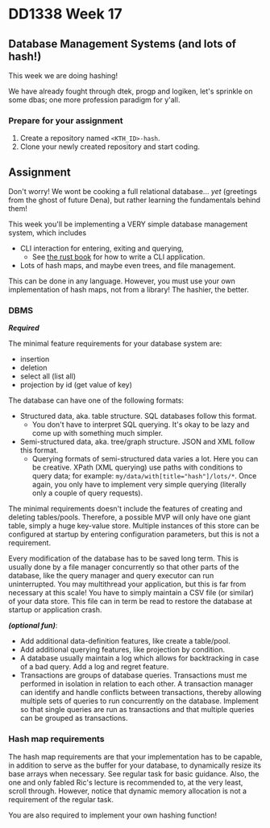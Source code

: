 # DD1338 Week 17

## Database Management Systems (and lots of hash!)

This week we are doing hashing!

We have already fought through dtek, progp and logiken, let's sprinkle on some dbas; one more profession paradigm for y'all.

### Prepare for your assignment

1) Create a repository named `<KTH_ID>-hash`.
2) Clone your newly created repository and start coding.

## Assignment

Don't worry! We wont be cooking a full relational database... _yet_ (greetings from the ghost of future Dena), but rather learning the fundamentals behind them!

This week you'll be implementing a VERY simple database management system, which includes
- CLI interaction for entering, exiting and querying,
  - See [the rust book](https://rust-cli.github.io/book/tutorial/index.html) for how to write a CLI application.
- Lots of hash maps, and maybe even trees, and file management.

This can be done in any language. However, you must use your own implementation of hash maps, not from a library! The hashier, the better.

### DBMS

***Required***

The minimal feature requirements for your database system are:
- insertion
- deletion
- select all (list all)
- projection by id (get value of key)

The database can have one of the following formats:
- Structured data, aka. table structure. SQL databases follow this format. 
  - You don't have to interpret SQL querying. It's okay to be lazy and come up with something much simpler.
- Semi-structured data, aka. tree/graph structure. JSON and XML follow this format. 
  - Querying formats of semi-structured data varies a lot. Here you can be creative. XPath (XML querying) use paths with conditions to query data; for example: `my/data/with[title="hash"]/lots/*`. Once again, you only have to implement very simple querying (literally only a couple of query requests).

The minimal requirements doesn't include the features of creating and deleting tables/pools. Therefore, a possible MVP will only have one giant table, simply a huge key-value store. Multiple instances of this store can be configured at startup by entering configuration parameters, but this is not a requirement. 

Every modification of the database has to be saved long term. This is usually done by a file manager concurrently so that other parts of the database, like the query manager and query executor can run uninterrupted. You may multithread your application, but this is far from necessary at this scale! You have to simply maintain a CSV file (or similar) of your data store. This file can in term be read to restore the database at startup or application crash. 

**_(optional fun)_**:
- Add additional data-definition features, like create a table/pool.
- Add additional querying features, like projection by condition.
- A database usually maintain a log which allows for backtracking in case of a bad query. Add a log and regret feature.
- Transactions are groups of database queries. Transactions must me performed in isolation in relation to each other. A transaction manager can identify and handle conflicts between transactions, thereby allowing multiple sets of queries to run concurrently on the database. Implement so that single queries are run as transactions and that multiple queries can be grouped as transactions. 

### Hash map requirements

The hash map requirements are that your implementation has to be capable, in addition to serve as the buffer for your database, to dynamically resize its base arrays when necessary. See regular task for basic guidance. Also, the one and only fabled Ric's lecture is recommended to, at the very least, scroll through. However, notice that dynamic memory allocation is not a requirement of the regular task. 

You are also required to implement your own hashing function!
